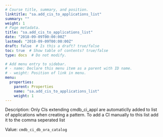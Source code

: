```yaml
---
# Course title, summary, and position.
linktitle: "sa.add_cis_to_applications_list"
summary: ""
weight: 1
# Page metadata.
title: "sa.add_cis_to_applications_list"
date: "2018-09-09T00:00:00Z"
lastmod: "2018-09-09T00:00:00Z"
draft: false  # Is this a draft? true/false
toc: true  # Show table of contents? true/false
type: docs  # Do not modify.

# Add menu entry to sidebar.
# - name: Declare this menu item as a parent with ID name.
# - weight: Position of link in menu.
menu:
  properties:
    parent: Properties
    name: "sa.add_cis_to_applications_list"
    weight: 1
---
```


Description: Only CIs extending cmdb_ci_appl are automaticlly added to list of applications
when creating a pattern. To add a CI manually to this list add it to the comma seperated list 


Value: `cmdb_ci_db_ora_catalog`
